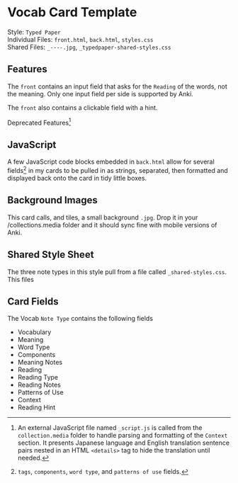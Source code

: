 # Vocab Card Template
Style: `Typed Paper`
<br> Individual Files: `front.html`, `back.html`, `styles.css` 
<br> Shared Files: `_----.jpg`, `_typedpaper-shared-styles.css`

## Features
The `front` contains an input field that asks for the `Reading` of the words, not the meaning. Only one input field per side is supported by Anki. 

The `front` also contains a clickable field with a hint.

Deprecated Features[^1]
[^1]: An external JavaScript file named `_script.js` is called from the `collection.media` folder to handle parsing and formatting of the `Context` section. It presents Japanese language and English translation sentence pairs nested in an HTML `<details>` tag to hide the translation until needed.

## JavaScript
A few JavaScript code blocks embedded in `back.html` allow for several fields[^2] in my cards to be pulled in as strings, separated, then formatted and displayed back onto the card in tidy little boxes. 
[^2]:`tags`, `components`, `word type`, and `patterns of use` fields.

## Background Images
This card calls, and tiles, a small background `.jpg`. Drop it in your /collections.media folder and it should sync fine with mobile versions of Anki.

## Shared Style Sheet
The three note types in this style pull from a file called `_shared-styles.css`. This files 

## Card Fields
The Vocab `Note Type` contains the following fields
- Vocabulary
- Meaning
- Word Type
- Components
- Meaning Notes
- Reading
- Reading Type
- Reading Notes
- Patterns of Use
- Context
- Reading Hint
